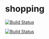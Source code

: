 # shopping

[![Build Status](https://dev.azure.com/fpatino/shopping/_apis/build/status/shoppingclient-pipeline?branchName=main)](https://dev.azure.com/fpatino/shopping/_build/latest?definitionId=7&branchName=main)

[![Build Status](https://dev.azure.com/fpatino/shopping/_apis/build/status/shoppingapi-pipeline?branchName=main)](https://dev.azure.com/fpatino/shopping/_build/latest?definitionId=6&branchName=main)
